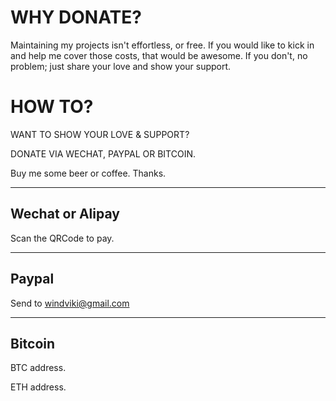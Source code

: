 # WHY DONATE?

Maintaining my projects isn't effortless, or free. If you would like to kick in and help me cover those costs, that would be awesome. If you don't, no problem; just share your love and show your support.


# HOW TO?

WANT TO SHOW YOUR LOVE & SUPPORT? 

DONATE VIA WECHAT, PAYPAL OR BITCOIN. 

Buy me some beer or coffee. Thanks.

---
## Wechat or Alipay

Scan the QRCode to pay.

---

## Paypal

Send to windviki@gmail.com

---

## Bitcoin

BTC address.

ETH address.

